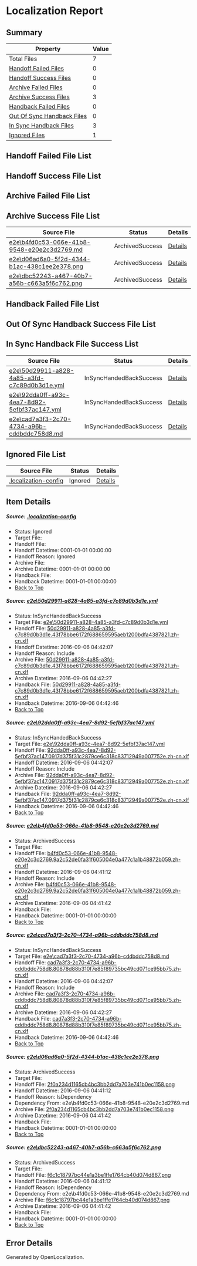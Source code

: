 # <a name='report-top'></a> Localization Report

## Summary
 Property | Value 
 -------- | ----- 
 Total Files | 7
[ Handoff Failed Files ](#handoff-failed-list)| 0
[ Handoff Success Files ](#handoff-success-list)| 0
[ Archive Failed Files ](#archive-failed-list)| 0
[ Archive Success Files ](#archive-success-list)| 3
[ Handback Failed Files ](#handback-failed-list)| 0
[ Out Of Sync Handback Files ](#outofsync-handback-success-list)| 0
[ In Sync Handback Files ](#insync-handback-success-list)| 3
[ Ignored Files ](#ignored-list)| 1

## <a name='handoff-failed-list'></a> Handoff Failed File List

## <a name='handoff-success-list'></a> Handoff Success File List

## <a name='archive-failed-list'></a> Archive Failed File List

## <a name='archive-success-list'></a> Archive Success File List
 Source File | Status | Details 
 ----------- | ------ | ------- 
 [e2e\b4fd0c53-066e-41b8-9548-e20e2c3d2769.md](https://github.com/OpenLocalizationTestOrg/ol-test0/blob/29f257a1c82d5ac1a6cd9b33bed98e7e3bc609b0/e2e/b4fd0c53-066e-41b8-9548-e20e2c3d2769.md) | ArchivedSuccess | [Details](#64769d5eab8a40efcc4d75366e82d1453b3be65d3)
 [e2e\d06ad6a0-5f2d-4344-b1ac-438c1ee2e378.png](https://github.com/OpenLocalizationTestOrg/ol-test0/blob/29f257a1c82d5ac1a6cd9b33bed98e7e3bc609b0/e2e/d06ad6a0-5f2d-4344-b1ac-438c1ee2e378.png) | ArchivedSuccess | [Details](#2f0a234d1165cb4bc3bb2dd7a703e741b0ec11585)
 [e2e\dbc52243-a467-40b7-a56b-c663a5f6c762.png](https://github.com/OpenLocalizationTestOrg/ol-test0/blob/29f257a1c82d5ac1a6cd9b33bed98e7e3bc609b0/e2e/dbc52243-a467-40b7-a56b-c663a5f6c762.png) | ArchivedSuccess | [Details](#f6c1c18797bc44e1a3be1ffe1764cb40d074d8676)

## <a name='handback-failed-list'></a> Handback Failed File List

## <a name='outofsync-handback-success-list'></a> Out Of Sync Handback Success File List

## <a name='insync-handback-success-list'></a> In Sync Handback File Success List
 Source File | Status | Details 
 ----------- | ------ | ------- 
 [e2e\50d29911-a828-4a85-a3fd-c7c89d0b3d1e.yml](https://github.com/OpenLocalizationTestOrg/ol-test0/blob/d0ac4edaff91e4a323331ef9135c9396b9550508/e2e/50d29911-a828-4a85-a3fd-c7c89d0b3d1e.yml) | InSyncHandedBackSuccess | [Details](#38a87424a6174f15d924ec2bbeb23dbb37b6bc011)
 [e2e\92dda0ff-a93c-4ea7-8d92-5efbf37ac147.yml](https://github.com/OpenLocalizationTestOrg/ol-test0/blob/d0ac4edaff91e4a323331ef9135c9396b9550508/e2e/92dda0ff-a93c-4ea7-8d92-5efbf37ac147.yml) | InSyncHandedBackSuccess | [Details](#44d6481907f1aa5c5a83ce589ae445649deac97c2)
 [e2e\cad7a3f3-2c70-4734-a96b-cddbddc758d8.md](https://github.com/OpenLocalizationTestOrg/ol-test0/blob/d0ac4edaff91e4a323331ef9135c9396b9550508/e2e/cad7a3f3-2c70-4734-a96b-cddbddc758d8.md) | InSyncHandedBackSuccess | [Details](#75f70a6aff56e6a90e0f6778556fde510278171e4)

## <a name='ignored-list'></a> Ignored File List
 Source File | Status | Details 
 ----------- | ------ | ------- 
 [.localization-config](https://github.com/OpenLocalizationTestOrg/ol-test0/blob/d0ac4edaff91e4a323331ef9135c9396b9550508/.localization-config) | Ignored | [Details](#3d4f252ac210baf56311d7e97dcc2db10974dbd20)

## Item Details
##### <a name='3d4f252ac210baf56311d7e97dcc2db10974dbd20'></a> Source: [.localization-config](https://github.com/OpenLocalizationTestOrg/ol-test0/blob/d0ac4edaff91e4a323331ef9135c9396b9550508/.localization-config)
* Status: Ignored
* Target File: 
* Handoff File: 
* Handoff Datetime: 0001-01-01 00:00:00
* Handoff Reason: Ignored
* Archive File: 
* Archive Datetime: 0001-01-01 00:00:00
* Handback File: 
* Handback Datetime: 0001-01-01 00:00:00
* [Back to Top](#report-top)

##### <a name='38a87424a6174f15d924ec2bbeb23dbb37b6bc011'></a> Source: [e2e\50d29911-a828-4a85-a3fd-c7c89d0b3d1e.yml](https://github.com/OpenLocalizationTestOrg/ol-test0/blob/d0ac4edaff91e4a323331ef9135c9396b9550508/e2e/50d29911-a828-4a85-a3fd-c7c89d0b3d1e.yml)
* Status: InSyncHandedBackSuccess
* Target File: [e2e\50d29911-a828-4a85-a3fd-c7c89d0b3d1e.yml](https://github.com/OpenLocalizationTestOrg/ol-test0-zhcn/blob/37bdfd96133efbe2407e55f4887d55fe8a5ec63e/e2e/50d29911-a828-4a85-a3fd-c7c89d0b3d1e.yml)
* Handoff File: [50d29911-a828-4a85-a3fd-c7c89d0b3d1e.43f78bbe6172f688659595aeb1200bdfa4387821.zh-cn.xlf](https://github.com/OpenLocalizationTestOrg/ol-test0-handoff/blob/1ab3619acfec19fff8d69347f42c1e2a54245ae3/ol-handoff/OpenLocalizationTestOrg/ol-test0-zhcn/ci/ht/50d29911-a828-4a85-a3fd-c7c89d0b3d1e.43f78bbe6172f688659595aeb1200bdfa4387821.zh-cn.xlf)
* Handoff Datetime: 2016-09-06 04:42:07
* Handoff Reason: Include
* Archive File: [50d29911-a828-4a85-a3fd-c7c89d0b3d1e.43f78bbe6172f688659595aeb1200bdfa4387821.zh-cn.xlf](https://github.com/OpenLocalizationTestOrg/ol-test0-handoff/blob/3dcd50f6ec7337c7561afbb02623079477553fd5/ol-archive/OpenLocalizationTestOrg/ol-test0-zhcn/ci/ht/50d29911-a828-4a85-a3fd-c7c89d0b3d1e.43f78bbe6172f688659595aeb1200bdfa4387821.zh-cn.xlf)
* Archive Datetime: 2016-09-06 04:42:27
* Handback File: [50d29911-a828-4a85-a3fd-c7c89d0b3d1e.43f78bbe6172f688659595aeb1200bdfa4387821.zh-cn.xlf](https://github.com/OpenLocalizationTestOrg/ol-test0-handback/blob/1377b8349344cf49466d1df7bdb386dfc2adeaf3/ol-handback/OpenLocalizationTestOrg/ol-test0-zhcn/ci/ht/50d29911-a828-4a85-a3fd-c7c89d0b3d1e.43f78bbe6172f688659595aeb1200bdfa4387821.zh-cn.xlf)
* Handback Datetime: 2016-09-06 04:42:46
* [Back to Top](#report-top)

##### <a name='44d6481907f1aa5c5a83ce589ae445649deac97c2'></a> Source: [e2e\92dda0ff-a93c-4ea7-8d92-5efbf37ac147.yml](https://github.com/OpenLocalizationTestOrg/ol-test0/blob/d0ac4edaff91e4a323331ef9135c9396b9550508/e2e/92dda0ff-a93c-4ea7-8d92-5efbf37ac147.yml)
* Status: InSyncHandedBackSuccess
* Target File: [e2e\92dda0ff-a93c-4ea7-8d92-5efbf37ac147.yml](https://github.com/OpenLocalizationTestOrg/ol-test0-zhcn/blob/37bdfd96133efbe2407e55f4887d55fe8a5ec63e/e2e/92dda0ff-a93c-4ea7-8d92-5efbf37ac147.yml)
* Handoff File: [92dda0ff-a93c-4ea7-8d92-5efbf37ac147.0917d375f31c2879ce6c318c83712949a007752e.zh-cn.xlf](https://github.com/OpenLocalizationTestOrg/ol-test0-handoff/blob/1ab3619acfec19fff8d69347f42c1e2a54245ae3/ol-handoff/OpenLocalizationTestOrg/ol-test0-zhcn/ci/ht/92dda0ff-a93c-4ea7-8d92-5efbf37ac147.0917d375f31c2879ce6c318c83712949a007752e.zh-cn.xlf)
* Handoff Datetime: 2016-09-06 04:42:07
* Handoff Reason: Include
* Archive File: [92dda0ff-a93c-4ea7-8d92-5efbf37ac147.0917d375f31c2879ce6c318c83712949a007752e.zh-cn.xlf](https://github.com/OpenLocalizationTestOrg/ol-test0-handoff/blob/3dcd50f6ec7337c7561afbb02623079477553fd5/ol-archive/OpenLocalizationTestOrg/ol-test0-zhcn/ci/ht/92dda0ff-a93c-4ea7-8d92-5efbf37ac147.0917d375f31c2879ce6c318c83712949a007752e.zh-cn.xlf)
* Archive Datetime: 2016-09-06 04:42:27
* Handback File: [92dda0ff-a93c-4ea7-8d92-5efbf37ac147.0917d375f31c2879ce6c318c83712949a007752e.zh-cn.xlf](https://github.com/OpenLocalizationTestOrg/ol-test0-handback/blob/1377b8349344cf49466d1df7bdb386dfc2adeaf3/ol-handback/OpenLocalizationTestOrg/ol-test0-zhcn/ci/ht/92dda0ff-a93c-4ea7-8d92-5efbf37ac147.0917d375f31c2879ce6c318c83712949a007752e.zh-cn.xlf)
* Handback Datetime: 2016-09-06 04:42:46
* [Back to Top](#report-top)

##### <a name='64769d5eab8a40efcc4d75366e82d1453b3be65d3'></a> Source: [e2e\b4fd0c53-066e-41b8-9548-e20e2c3d2769.md](https://github.com/OpenLocalizationTestOrg/ol-test0/blob/29f257a1c82d5ac1a6cd9b33bed98e7e3bc609b0/e2e/b4fd0c53-066e-41b8-9548-e20e2c3d2769.md)
* Status: ArchivedSuccess
* Target File: 
* Handoff File: [b4fd0c53-066e-41b8-9548-e20e2c3d2769.9a2c52de0fa31f605004e0a477c1a1b48872b059.zh-cn.xlf](https://github.com/OpenLocalizationTestOrg/ol-test0-handoff/blob/9aeef8ffe8b79a1d83bede04b4e77272e7e6142d/ol-handoff/OpenLocalizationTestOrg/ol-test0-zhcn/ci/ht/b4fd0c53-066e-41b8-9548-e20e2c3d2769.9a2c52de0fa31f605004e0a477c1a1b48872b059.zh-cn.xlf)
* Handoff Datetime: 2016-09-06 04:41:12
* Handoff Reason: Include
* Archive File: [b4fd0c53-066e-41b8-9548-e20e2c3d2769.9a2c52de0fa31f605004e0a477c1a1b48872b059.zh-cn.xlf](https://github.com/OpenLocalizationTestOrg/ol-test0-handoff/blob/0fac0dffb1b18b9009e1ae7361bb291db9fc4c81/ol-archive/OpenLocalizationTestOrg/ol-test0-zhcn/ci/ht/b4fd0c53-066e-41b8-9548-e20e2c3d2769.9a2c52de0fa31f605004e0a477c1a1b48872b059.zh-cn.xlf)
* Archive Datetime: 2016-09-06 04:41:42
* Handback File: 
* Handback Datetime: 0001-01-01 00:00:00
* [Back to Top](#report-top)

##### <a name='75f70a6aff56e6a90e0f6778556fde510278171e4'></a> Source: [e2e\cad7a3f3-2c70-4734-a96b-cddbddc758d8.md](https://github.com/OpenLocalizationTestOrg/ol-test0/blob/d0ac4edaff91e4a323331ef9135c9396b9550508/e2e/cad7a3f3-2c70-4734-a96b-cddbddc758d8.md)
* Status: InSyncHandedBackSuccess
* Target File: [e2e\cad7a3f3-2c70-4734-a96b-cddbddc758d8.md](https://github.com/OpenLocalizationTestOrg/ol-test0-zhcn/blob/37bdfd96133efbe2407e55f4887d55fe8a5ec63e/e2e/cad7a3f3-2c70-4734-a96b-cddbddc758d8.md)
* Handoff File: [cad7a3f3-2c70-4734-a96b-cddbddc758d8.80878d88b310f7e85f89735bc49cd071ce95bb75.zh-cn.xlf](https://github.com/OpenLocalizationTestOrg/ol-test0-handoff/blob/1ab3619acfec19fff8d69347f42c1e2a54245ae3/ol-handoff/OpenLocalizationTestOrg/ol-test0-zhcn/ci/ht/cad7a3f3-2c70-4734-a96b-cddbddc758d8.80878d88b310f7e85f89735bc49cd071ce95bb75.zh-cn.xlf)
* Handoff Datetime: 2016-09-06 04:42:07
* Handoff Reason: Include
* Archive File: [cad7a3f3-2c70-4734-a96b-cddbddc758d8.80878d88b310f7e85f89735bc49cd071ce95bb75.zh-cn.xlf](https://github.com/OpenLocalizationTestOrg/ol-test0-handoff/blob/3dcd50f6ec7337c7561afbb02623079477553fd5/ol-archive/OpenLocalizationTestOrg/ol-test0-zhcn/ci/ht/cad7a3f3-2c70-4734-a96b-cddbddc758d8.80878d88b310f7e85f89735bc49cd071ce95bb75.zh-cn.xlf)
* Archive Datetime: 2016-09-06 04:42:27
* Handback File: [cad7a3f3-2c70-4734-a96b-cddbddc758d8.80878d88b310f7e85f89735bc49cd071ce95bb75.zh-cn.xlf](https://github.com/OpenLocalizationTestOrg/ol-test0-handback/blob/1377b8349344cf49466d1df7bdb386dfc2adeaf3/ol-handback/OpenLocalizationTestOrg/ol-test0-zhcn/ci/ht/cad7a3f3-2c70-4734-a96b-cddbddc758d8.80878d88b310f7e85f89735bc49cd071ce95bb75.zh-cn.xlf)
* Handback Datetime: 2016-09-06 04:42:46
* [Back to Top](#report-top)

##### <a name='2f0a234d1165cb4bc3bb2dd7a703e741b0ec11585'></a> Source: [e2e\d06ad6a0-5f2d-4344-b1ac-438c1ee2e378.png](https://github.com/OpenLocalizationTestOrg/ol-test0/blob/29f257a1c82d5ac1a6cd9b33bed98e7e3bc609b0/e2e/d06ad6a0-5f2d-4344-b1ac-438c1ee2e378.png)
* Status: ArchivedSuccess
* Target File: 
* Handoff File: [2f0a234d1165cb4bc3bb2dd7a703e741b0ec1158.png](https://github.com/OpenLocalizationTestOrg/ol-test0-handoff/blob/9aeef8ffe8b79a1d83bede04b4e77272e7e6142d/ol-handoff/OpenLocalizationTestOrg/ol-test0-zhcn/ci/ht/2f0a234d1165cb4bc3bb2dd7a703e741b0ec1158.png)
* Handoff Datetime: 2016-09-06 04:41:12
* Handoff Reason: IsDependency
* Dependency From: e2e\b4fd0c53-066e-41b8-9548-e20e2c3d2769.md
* Archive File: [2f0a234d1165cb4bc3bb2dd7a703e741b0ec1158.png](https://github.com/OpenLocalizationTestOrg/ol-test0-handoff/blob/0fac0dffb1b18b9009e1ae7361bb291db9fc4c81/ol-archive/OpenLocalizationTestOrg/ol-test0-zhcn/ci/ht/2f0a234d1165cb4bc3bb2dd7a703e741b0ec1158.png)
* Archive Datetime: 2016-09-06 04:41:42
* Handback File: 
* Handback Datetime: 0001-01-01 00:00:00
* [Back to Top](#report-top)

##### <a name='f6c1c18797bc44e1a3be1ffe1764cb40d074d8676'></a> Source: [e2e\dbc52243-a467-40b7-a56b-c663a5f6c762.png](https://github.com/OpenLocalizationTestOrg/ol-test0/blob/29f257a1c82d5ac1a6cd9b33bed98e7e3bc609b0/e2e/dbc52243-a467-40b7-a56b-c663a5f6c762.png)
* Status: ArchivedSuccess
* Target File: 
* Handoff File: [f6c1c18797bc44e1a3be1ffe1764cb40d074d867.png](https://github.com/OpenLocalizationTestOrg/ol-test0-handoff/blob/9aeef8ffe8b79a1d83bede04b4e77272e7e6142d/ol-handoff/OpenLocalizationTestOrg/ol-test0-zhcn/ci/ht/f6c1c18797bc44e1a3be1ffe1764cb40d074d867.png)
* Handoff Datetime: 2016-09-06 04:41:12
* Handoff Reason: IsDependency
* Dependency From: e2e\b4fd0c53-066e-41b8-9548-e20e2c3d2769.md
* Archive File: [f6c1c18797bc44e1a3be1ffe1764cb40d074d867.png](https://github.com/OpenLocalizationTestOrg/ol-test0-handoff/blob/0fac0dffb1b18b9009e1ae7361bb291db9fc4c81/ol-archive/OpenLocalizationTestOrg/ol-test0-zhcn/ci/ht/f6c1c18797bc44e1a3be1ffe1764cb40d074d867.png)
* Archive Datetime: 2016-09-06 04:41:42
* Handback File: 
* Handback Datetime: 0001-01-01 00:00:00
* [Back to Top](#report-top)


## Error Details

Generated by OpenLocalization.
